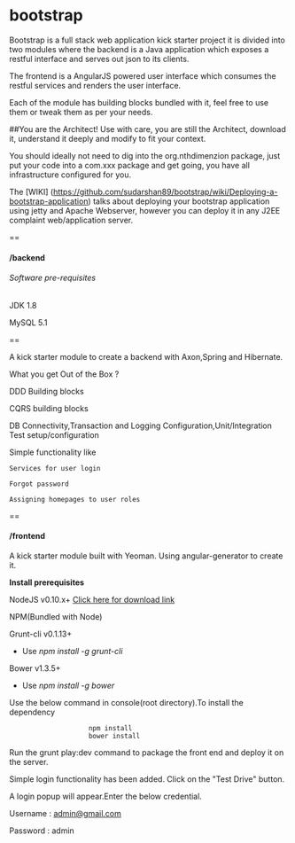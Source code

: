 bootstrap
==

Bootstrap is a full stack web application kick starter project it is divided into two modules where the backend is a Java application which exposes a restful interface and serves out json to its clients.

The frontend is a AngularJS powered user interface which consumes the restful services and renders the user interface.

Each of the module has building blocks bundled with it, feel free to use them or tweak them as per your needs.

##You are the Architect!
Use with care, you are still the Architect, download it, understand it deeply and modify to fit your context.	

You should ideally not need to dig into the org.nthdimenzion package, just put your code into a com.xxx package and get going, you have all infrastructure configured for you.

The [WIKI] (https://github.com/sudarshan89/bootstrap/wiki/Deploying-a-bootstrap-application) talks about deploying your bootstrap application using jetty and Apache Webserver, however you can deploy it in any J2EE complaint web/application server.

==

#### /backend

###### Software pre-requisites

JDK 1.8

MySQL 5.1

==

A kick starter module to create a backend with Axon,Spring and Hibernate.

What you get Out of the Box ?

DDD Building blocks

CQRS building blocks

DB Connectivity,Transaction and Logging Configuration,Unit/Integration Test setup/configuration

Simple functionality like

	Services for user login
	
	Forgot password
	
	Assigning homepages to user roles
	
==
	
#### /frontend

 A kick starter module built with Yeoman. Using angular-generator to create it.

**Install prerequisites**

NodeJS v0.10.x+  [Click here for download link](http://nodejs.org/download/)

NPM(Bundled with Node)

Grunt-cli v0.1.13+

* Use _npm install -g grunt-cli_

Bower v1.3.5+

* Use _npm install -g bower_
 
 Use the below command in console(root directory).To install the dependency
 
						npm install
                        bower install
		
Run the grunt play:dev command to package the front end and deploy it on the server.
		
Simple login functionality has been added. Click on the "Test Drive" button.

A login popup will appear.Enter the below credential.

Username : admin@gmail.com

Password : admin


	

	
